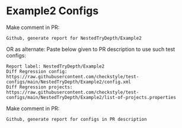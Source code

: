 # Example2 Configs
Make comment in PR:
```
Github, generate report for NestedTryDepth/Example2
```
OR as alternate:
Paste below given to PR description to use such test configs:
```
Report label: NestedTryDepth/Example2
Diff Regression config: https://raw.githubusercontent.com/checkstyle/test-configs/main/NestedTryDepth/Example2/config.xml
Diff Regression projects: https://raw.githubusercontent.com/checkstyle/test-configs/main/NestedTryDepth/Example2/list-of-projects.properties
```
Make comment in PR:
```
Github, generate report for configs in PR description
```
